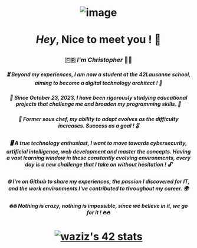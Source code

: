 # <p align="center"> ![image](https://github.com/ChrstphrChevalier/42Lausanne/assets/146819291/11468208-683a-4d92-8af3-35bd637876ed) </p>

# <p align="center"> *Hey*, Nice to meet you ! 🙂 </p>

### <p align="center"> 🇫🇷 *I'm Christopher* ✌🏼 </p>

##### <p align="center"> ⏳ Beyond my experiences, I am now a student at the 42Lausanne school, aiming to become a digital technology architect ! 🚀 </p>

##### <p align="center"> 📖 Since October 23, 2023, I have been rigorously studying educational projects that challenge me and broaden my programming skills. 🌋 </p>

##### <p align="center"> 🦾 Former sous chef, my ability to adapt evolves as the difficulty increases. Success as a goal ! 🎖️ </p>

##### <p align="center"> 🖥️ A true technology enthusiast, I want to move towards cybersecurity, artificial intelligence, web development and master the concepts. Having a vast learning window in these constantly evolving environments, every day is a new challenge that I take on without hesitation ! 🔓 </p>

##### <p align="center"> 🌐 I'm on Github to share my experiences, the passion I discovered for IT, and the work environments I've contributed to throughout my career. 🌍 </p>

#### <p align="center"> 🔥🔥 *Nothing is crazy, nothing is impossible, since we believe in it, we go for it !* 🔥🔥 </p>

# <p align="center"> [![waziz's 42 stats](https://badge.mediaplus.ma/binary/waziz?1337Badge=off&UM6P=off)](https://github.com/oakoudad/badge42) </p>
